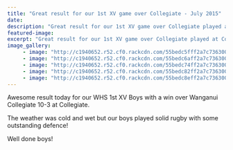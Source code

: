 ```yaml
---
title: "Great result for our 1st XV game over Collegiate - July 2015"
date: 
description: "Great result for our 1st XV game over Collegiate played at Collegiate on Wednesday 29 July."
featured-image: 
excerpt: "Great result for our 1st XV game over Collegiate played at Collegiate on Wednesday 29 July."
image_gallery:
     - image: "http://c1940652.r52.cf0.rackcdn.com/55bedc5fff2a7c7363000f57/Rugby-1st-XI-v-Colleg1-29.7.15.gif"
     - image: "http://c1940652.r52.cf0.rackcdn.com/55bedc6aff2a7c7363000f59/Rugby-1st-XI-v-Colleg2-29.7.15.gif"
     - image: "http://c1940652.r52.cf0.rackcdn.com/55bedc74ff2a7c7363000f5b/Rugby-1st-XI-v-Colleg3-29.7.15.gif"
     - image: "http://c1940652.r52.cf0.rackcdn.com/55bedc82ff2a7c7363000f5d/Rugby-1st-XI-v-Colleg4-29.7.15.gif"
     - image: "http://c1940652.r52.cf0.rackcdn.com/55bedc8eff2a7c7363000f5f/Rugby-1st-XI-v-Colleg5-29.7.15.gif"
---
```


<p><span>Awesome result today for our WHS 1st XV Boys with a win over Wanganui Collegiate 10-3 at Collegiate. </span></p>
<p><span>The weather was cold and wet but our boys played solid rugby with some outstanding defence! </span></p>
<p><span>Well done boys!</span></p>

